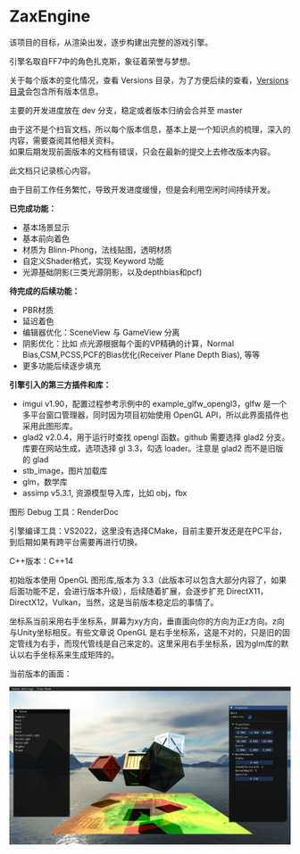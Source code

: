 # ZaxEngine

该项目的目标，从渲染出发，逐步构建出完整的游戏引擎。

引擎名取自FF7中的角色扎克斯，象征着荣誉与梦想。

关于每个版本的变化情况，查看 Versions 目录，为了方便后续的查看，[Versions目录](./Versions)会包含所有版本信息。

主要的开发进度放在 dev 分支，稳定或者版本归纳会合并至 master

由于这不是个扫盲文档，所以每个版本信息，基本上是一个知识点的梳理，深入的内容，需要查阅其他相关资料。<br>
如果后期发现前面版本的文档有错误，只会在最新的提交上去修改版本内容。

此文档只记录核心内容。

由于目前工作任务繁忙，导致开发进度缓慢，但是会利用空闲时间持续开发。


**已完成功能：**
* 基本场景显示
* 基本前向着色
* 材质为 Blinn-Phong，法线贴图，透明材质
* 自定义Shader格式，实现 Keyword 功能
* 光源基础阴影(三类光源阴影，以及depthbias和pcf)

**待完成的后续功能：**
* PBR材质
* 延迟着色
* 编辑器优化：SceneView 与 GameView 分离
* 阴影优化：比如 点光源根据每个面的VP精确的计算，Normal Bias,CSM,PCSS,PCF的Bias优化(Receiver Plane Depth Bias), 等等
* 更多功能后续逐步填充

**引擎引入的第三方插件和库：**
* imgui v1.90，配置过程参考示例中的 example_glfw_opengl3，glfw 是一个多平台窗口管理器，同时因为项目初始使用 OpenGL API，所以此界面插件也采用此图形库。
* glad2 v2.0.4，用于运行时查找 opengl 函数。github 需要选择 glad2 分支。库要在网站生成，选项选择 gl 3.3，勾选 loader。注意是 glad2 而不是旧版的 glad
* stb_image，图片加载库
* glm，数学库
* assimp v5.3.1, 资源模型导入库，比如 obj，fbx

图形 Debug 工具：RenderDoc

引擎编译工具：VS2022，这里没有选择CMake，目前主要开发还是在PC平台，到后期如果有跨平台需要再进行切换。

C++版本：C++14

初始版本使用 OpenGL 图形库,版本为 3.3（此版本可以包含大部分内容了，如果后面功能不足，会进行版本升级），后续随着扩展，会逐步扩充 DirectX11，DirectX12，Vulkan，当然，这是当前版本稳定后的事情了。

坐标系当前采用右手坐标系，屏幕为xy方向，垂直面向你的方向为正z方向。z向与Unity坐标相反。有些文章说 OpenGL 是右手坐标系，这是不对的，只是旧的固定管线为右手，而现代管线是自己来定的。这里采用右手坐标系，因为glm库的默认以右手坐标系来生成矩阵的。

当前版本的画面：

![](./Versions/Assets/v0.15_result.png)